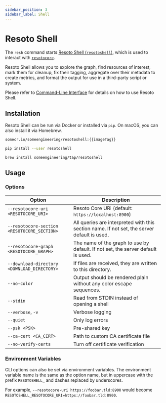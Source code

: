 ```yaml
---
sidebar_position: 3
sidebar_label: Shell
---
```


# Resoto Shell

The `resh` command starts [Resoto Shell (`resotoshell`)](https://github.com/someengineering/resoto/tree/main/resotoshell), which is used to interact with [`resotocore`](./core.md).

Resoto Shell allows you to explore the graph, find resources of interest, mark them for cleanup, fix their tagging, aggregate over their metadata to create metrics, and format the output for use in a third-party script or system.

Please refer to [Command-Line Interface](../cli/index.md) for details on how to use Resoto Shell.

## Installation

Resoto Shell can be run via Docker or installed via `pip`. On macOS, you can also install it via Homebrew.

```bash title="Resoto Shell Docker image"
somecr.io/someengineering/resotoshell:{{imageTag}}
```

```bash title="Resoto Shell Python 3.9+ PIP install"
pip install --user resotoshell
```

```bash title="Homebrew installation"
brew install someengineering/tap/resotoshell
```

## Usage

### Options

| Option                                      | Description                                                                                 |
| ------------------------------------------- | ------------------------------------------------------------------------------------------- |
| `--resotocore-uri <RESOTOCORE_URI>`         | Resoto Core URI (default: `https://localhost:8900`)                                         |
| `--resotocore-section <RESOTOCORE_SECTION>` | All queries are interpreted with this section name. If not set, the server default is used. |
| `--resotocore-graph <RESOTOCORE_GRAPH>`     | The name of the graph to use by default. If not set, the server default is used.            |
| `--download-directory <DOWNLOAD_DIRECTORY>` | If files are received, they are written to this directory.                                  |
| `--no-color`                                | Output should be rendered plain without any color escape sequences.                         |
| `--stdin`                                   | Read from STDIN instead of opening a shell                                                  |
| `--verbose`, `-v`                           | Verbose logging                                                                             |
| `--quiet`                                   | Only log errors                                                                             |
| `--psk <PSK>`                               | Pre-shared key                                                                              |
| `--ca-cert <CA_CERT>`                       | Path to custom CA certificate file                                                          |
| `--no-verify-certs`                         | Turn off certificate verification                                                           |

### Environment Variables

CLI options can also be set via environment variables. The environment variable name is the same as the option name, but in uppercase with the prefix `RESOTOSHELL_` and dashes replaced by underscores.

For example, `--resotocore-uri https://foobar.tld:8900` would become `RESOTOSHELL_RESOTOCORE_URI=https://foobar.tld:8900`.

